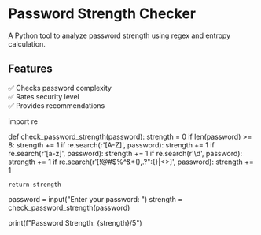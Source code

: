 # Password Strength Checker
A Python tool to analyze password strength using regex and entropy calculation.

## Features
✅ Checks password complexity  
✅ Rates security level  
✅ Provides recommendations  

import re

def check_password_strength(password):
    strength = 0
    if len(password) >= 8:
        strength += 1
    if re.search(r'[A-Z]', password):
        strength += 1
    if re.search(r'[a-z]', password):
        strength += 1
    if re.search(r'\d', password):
        strength += 1
    if re.search(r'[!@#$%^&*(),.?":{}|<>]', password):
        strength += 1

    return strength

password = input("Enter your password: ")
strength = check_password_strength(password)

print(f"Password Strength: {strength}/5")




